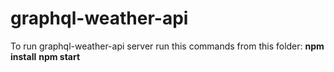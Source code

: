 # graphql-weather-api

To run graphql-weather-api server run this commands from this folder:
**npm install**
**npm start**
